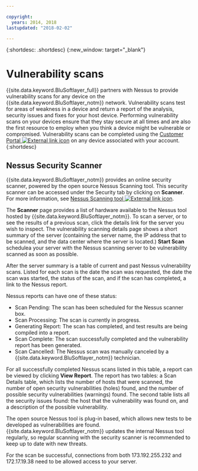 ```yaml
---

copyright:
  years: 2014, 2018
lastupdated: "2018-02-02"

---
```


{:shortdesc: .shortdesc}
{:new_window: target="_blank"}

# Vulnerability scans
{{site.data.keyword.BluSoftlayer_full}} partners with Nessus to provide vulnerability scans for any device on the {{site.data.keyword.BluSoftlayer_notm}} network.  Vulnerability scans test for areas of weakness in a device and return a report of the analysis, security issues and fixes for your host device.  Performing vulnerability scans on your devices ensure that they stay secure at all times and are also the first resource to employ when you think a device might be vulnerable or compromised.  Vulnerability scans can be completed using the [Customer Portal ![External link icon](../../icons/launch-glyph.svg "External link icon")](https://control.softlayer.com/) on any device associated with your account.
{:shortdesc}

## Nessus Security Scanner 
{{site.data.keyword.BluSoftlayer_notm}} provides an online security scanner, powered by the open source Nessus Scanning tool. This security scanner can be accessed under the Security tab by clicking on **Scanner**. For more information, see [Nessus Scanning tool ![External link icon](../../icons/launch-glyph.svg "External link icon")](http://www.nessus.org/nessus/).

The **Scanner** page provides a list of hardware available to the Nessus tool hosted by {{site.data.keyword.BluSoftlayer_notm}}. To scan a server, or to see the results of a previous scan, click the details link for the server you wish to inspect. The vulnerability scanning details page shows a short summary of the server (containing the server name, the IP address that to be scanned, and the data center where the server is located.) **Start Scan** schedulea your server with the Nessus scanning server to be vulnerability scanned as soon as possible.

After the server summary is a table of current and past Nessus vulnerability scans. Listed for each scan is the date the scan was requested, the date the scan was started, the status of the scan, and if the scan has completed, a link to the Nessus report.

Nessus reports can have one of these status:

* Scan Pending: The scan has been scheduled for the Nessus scanner box.
* Scan Processing: The scan is currently in progress.
* Generating Report: The scan has completed, and test results are being compiled into a report.
* Scan Complete: The scan successfully completed and the vulnerability report has been generated.
* Scan Cancelled: The Nessus scan was manually canceled by a {{site.data.keyword.BluSoftlayer_notm}} technician.

For all successfully completed Nessus scans listed in this table, a report can be viewed by clicking **View Report**. The report has two tables: a Scan Details table, which lists the number of hosts that were scanned, the number of open security vulnerabilities (holes) found, and the number of possible security vulnerabilities (warnings) found. The second table lists all the security issues found: the host that the vulnerability was found on, and a description of the possible vulnerability.

The open source Nessus tool is plug-in based, which allows new tests to be developed as vulnerabilities are found. {{site.data.keyword.BluSoftlayer_notm}} updates the internal Nessus tool regularly, so regular scanning with the security scanner is recommended to keep up to date with new threats.

For the scan be successful, connections from both 173.192.255.232 and 172.17.19.38 need to be allowed access to your server.
